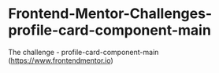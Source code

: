 # Frontend-Mentor-Challenges-profile-card-component-main
 The challenge - profile-card-component-main (https://www.frontendmentor.io)
